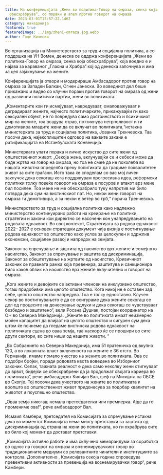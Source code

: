 ```yaml
---
title: На конференцијата „Жени во политика-Говор на омраза, сенка која
  обесхрабрува“, со пораки и апел против говорот на омраза
date: 2023-03-01T13:57:22.146Z
category: македонија
featured: true
featuredImage: ../img/zheni-omraza.jpg.webp
author: Гоце Кически
---
```


Во организација на Министерството за труд и социјална политика, а со поддршка на УН Вомен, денеска се оддржа конференцијата „Жени во политика-Говор на омраза, сенка која обесхрабрува“, која воедно е и најава за караванот „Гласна и Храбра“ кој од денеска започнува и има за цел зајакнување на жените.

Конференцијата ја отвори и модерираше Амбасадорот против говор на омраза за Западен Балкан, Огнен Јанески. Во воведниот дел беше прикажано и видео со клучни пораки против говорот на омраза од жени од различни политички партии, жени во политиката.

„Коментарите кои ги исмејуваат, навредуваат, омаловажуваат и деградираат жените, најчесто политичарките, прикажувајќи ги како сексуален објект, не го повредува само достоинството и психичкиот мир на жените, тоа всадува страв, поттикнува нетрпеливост и ги демотивира младите жени да се вклучат во политиката,“истакна министерката за труд и социјална политика, Јованка Тренчевска. Таа посочи дека, најексплицитен одговор на ваквите закани е ратификацијата на Истанбулската Конвенција.

Министерката упати порака и лично искуство до сите жени од општествениот живот: „Секоја жена, вклучувајќи се и себеси може да биде жртва на говор на омраза, но тоа не смее да не поколеба во нашата животна определба преку политиката да градиме поквалитетен живот за сите граѓани. Исто така ќе споделам со вас мој личен заклучок дека секогаш кога поддржувам прогресивна идеа, реформски политики толку повеќе говорот на омраза е посуров и атакот врз мене бил посилен. Тоа мене не ме обесхрабрило туку напротив ми било потврда дека сум на вистинскиот пат. Но, некои жени говорот на омраза ги демотивира, а за некои е ветер во грб,“ порача Тренчевска.

Министерството за труд и социјална политика како надлежно министерство континуирано работи на креирање на политики, стратегии и закони кои директно се насочени кон унапредувањето на родовата еднаквост. Во овој контекст, Стратегијата за родова еднаквост 2022– 2027 е основен стратешки документ чија визија е постигнување родова еднаквост во општество како услов за целокупен и одржлив економски, социјален развој и напредок на земјата.

Законот за спречување и заштита од насилство врз жените и семејното насилство, Законот за спречување и заштита од дискриминација, Законот за обештетување на жртвите од насилство, Кривичниот законик се правната рамка која превенира, заштитува и санкционира било каков облик на насилство врз жените вклучително и говорот на омраза.

„Кога жените и девојките се активни членови на инклузивно општество, тогаш придобивки има целото општество. Кога никој не е оставен зад себе, целото општество напредува. Тоа е толку едноставно. Клучен чекор во постигнувањето е да се осигураме дека жените секогаш се дел од процесите на донесување одлуки и дека секогаш се чувствуваат безбедно и заштитено“, вели Росана Дуџиак, постојан координатор на ОН во Северна Македонија. „Жените во политиката имаат неизмерно моќен капацитет да влијаат на целото општество и сигурен сум дека штом ќе почнеме да гледаме вистинска родова еднаквост на политичката сцена во оваа земја, таа наскоро ќе се прошири во сите други сектори, во сите ниши од нашите животи. “

„Во Собранието на Северна Македонија, има 51 пратеничка од вкупно 120, а во локалната власт вклученоста на жените е 36 отсто. Во Германија, имаме помало учество на жените во политиката. Ова се подобри бројки, поради родовата квота воведена во Изборниот законик. Сепак, тажната реалност е дека само неколку жени стигнуваат до врвот, бидејќи се обесхрабрени да ја продолжат својата кариера во политиката“, рече амбасадорот Килијан Вал, шеф на Мисијата на ОБСЕ во Скопје. Тој посочи дека учеството на жените во политиката и воопшто во општествениот живот придонесува за подобар квалитет на животот и поуспешно општество.

„Оваа земја никогаш немала претседателка или премиерка. Ајде да го промениме ова!“, рече амбасадорот Вал.

Исмаил Камбери, претседател на Комисијата за спречување истакна дека во моментот Комисијата нема многу претставки за заштита од дискриминација од страна на жени во политиката, но ги охрабрува сите во било кој момент да достават претставки.

„Комисијата активно работи и има склучено меморандуми за соработка во однос на говорот на омраза и вознемирувачкиот говор во традиционалните медиуми со релевантните чинители и институциите за контрола. Дополнително , Комисијата секоја година спроведува превентивни активности за превенција на вознемирувачки говор“, рече Камбери.

